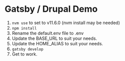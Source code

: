 # Gatsby / Drupal Demo

1. `nvm use` to set to v11.6.0 (nvm install may be needed)
1. `npm install`
1. Rename the default.env file to .env
1. Update the BASE_URL to suit your needs.
1. Update the HOME_ALIAS to suit your needs.
1. `gatsby develop`
1. Get to work.
